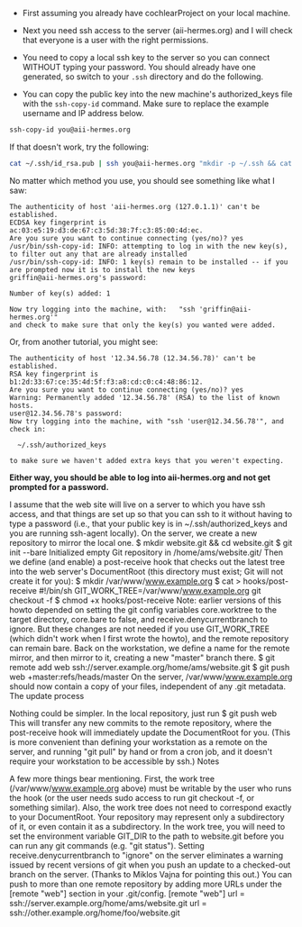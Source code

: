 - First assuming you already have cochlearProject on your local machine.

- Next you need ssh access to the server (aii-hermes.org) and I will check that everyone is a user with the right permissions.

- You need to copy a local ssh key to the server so you can connect WITHOUT typing your password. You should already have one generated, so switch to your `.ssh` directory and do the following.
- You can copy the public key into the new machine's authorized_keys file with the `ssh-copy-id` command. Make sure to replace the example username and IP address below.

```bash
ssh-copy-id you@aii-hermes.org
```

If that doesn't work, try the following:

```bash
cat ~/.ssh/id_rsa.pub | ssh you@aii-hermes.org "mkdir -p ~/.ssh && cat >>  ~/.ssh/authorized_keys"
```

No matter which method you use, you should see something like what I saw:

```
The authenticity of host 'aii-hermes.org (127.0.1.1)' can't be established.
ECDSA key fingerprint is ac:03:e5:19:d3:de:67:c3:5d:38:7f:c3:85:00:4d:ec.
Are you sure you want to continue connecting (yes/no)? yes
/usr/bin/ssh-copy-id: INFO: attempting to log in with the new key(s), to filter out any that are already installed
/usr/bin/ssh-copy-id: INFO: 1 key(s) remain to be installed -- if you are prompted now it is to install the new keys
griffin@aii-hermes.org's password:

Number of key(s) added: 1

Now try logging into the machine, with:   "ssh 'griffin@aii-hermes.org'"
and check to make sure that only the key(s) you wanted were added.
```

Or, from another tutorial, you might see: 

```
The authenticity of host '12.34.56.78 (12.34.56.78)' can't be established.
RSA key fingerprint is b1:2d:33:67:ce:35:4d:5f:f3:a8:cd:c0:c4:48:86:12.
Are you sure you want to continue connecting (yes/no)? yes
Warning: Permanently added '12.34.56.78' (RSA) to the list of known hosts.
user@12.34.56.78's password: 
Now try logging into the machine, with "ssh 'user@12.34.56.78'", and check in:

  ~/.ssh/authorized_keys

to make sure we haven't added extra keys that you weren't expecting.
```

__Either way, you should be able to log into aii-hermes.org and not get prompted for a password.__

I assume that the web site will live on a server to which you have ssh access, and that things are set up so that you can ssh to it without having to type a password (i.e., that your public key is in ~/.ssh/authorized_keys and you are running ssh-agent locally).
On the server, we create a new repository to mirror the local one.
$ mkdir website.git && cd website.git
$ git init --bare
Initialized empty Git repository in /home/ams/website.git/
Then we define (and enable) a post-receive hook that checks out the latest tree into the web server's DocumentRoot (this directory must exist; Git will not create it for you):
$ mkdir /var/www/www.example.org
$ cat > hooks/post-receive
#!/bin/sh
GIT_WORK_TREE=/var/www/www.example.org git checkout -f
$ chmod +x hooks/post-receive
Note: earlier versions of this howto depended on setting the git config variables core.worktree to the target directory, core.bare to false, and receive.denycurrentbranch to ignore. But these changes are not needed if you use GIT_WORK_TREE (which didn't work when I first wrote the howto), and the remote repository can remain bare.
Back on the workstation, we define a name for the remote mirror, and then mirror to it, creating a new "master" branch there.
$ git remote add web ssh://server.example.org/home/ams/website.git
$ git push web +master:refs/heads/master
On the server, /var/www/www.example.org should now contain a copy of your files, independent of any .git metadata.
The update process

Nothing could be simpler. In the local repository, just run
$ git push web
This will transfer any new commits to the remote repository, where the post-receive hook will immediately update the DocumentRoot for you.
(This is more convenient than defining your workstation as a remote on the server, and running "git pull" by hand or from a cron job, and it doesn't require your workstation to be accessible by ssh.)
Notes

A few more things bear mentioning.
First, the work tree (/var/www/www.example.org above) must be writable by the user who runs the hook (or the user needs sudo access to run git checkout -f, or something similar).
Also, the work tree does not need to correspond exactly to your DocumentRoot. Your repository may represent only a subdirectory of it, or even contain it as a subdirectory.
In the work tree, you will need to set the environment variable GIT_DIR to the path to website.git before you can run any git commands (e.g. "git status").
Setting receive.denycurrentbranch to "ignore" on the server eliminates a warning issued by recent versions of git when you push an update to a checked-out branch on the server. (Thanks to Miklos Vajna for pointing this out.)
You can push to more than one remote repository by adding more URLs under the [remote "web"] section in your .git/config.
[remote "web"]
    url = ssh://server.example.org/home/ams/website.git
    url = ssh://other.example.org/home/foo/website.git
